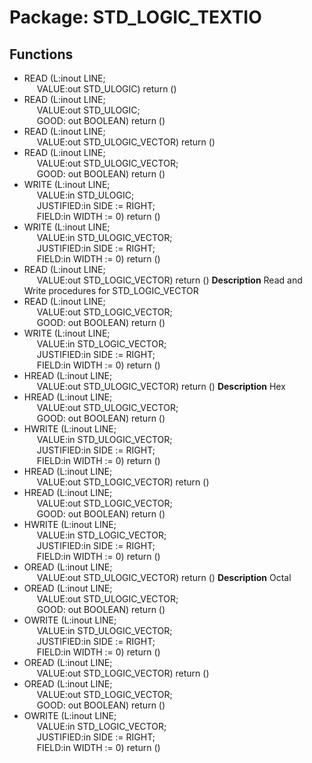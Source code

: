 # Package: STD_LOGIC_TEXTIO

## Functions
- READ <font id="function_arguments">(L:inout LINE;<br><span style="padding-left:20px"> VALUE:out STD_ULOGIC) </font> <font id="function_return">return ()</font>
- READ <font id="function_arguments">(L:inout LINE;<br><span style="padding-left:20px"> VALUE:out STD_ULOGIC;<br><span style="padding-left:20px"> GOOD: out BOOLEAN) </font> <font id="function_return">return ()</font>
- READ <font id="function_arguments">(L:inout LINE;<br><span style="padding-left:20px"> VALUE:out STD_ULOGIC_VECTOR) </font> <font id="function_return">return ()</font>
- READ <font id="function_arguments">(L:inout LINE;<br><span style="padding-left:20px"> VALUE:out STD_ULOGIC_VECTOR;<br><span style="padding-left:20px"> GOOD: out BOOLEAN) </font> <font id="function_return">return ()</font>
- WRITE <font id="function_arguments">(L:inout LINE;<br><span style="padding-left:20px"> VALUE:in STD_ULOGIC;<br><span style="padding-left:20px"> JUSTIFIED:in SIDE := RIGHT;<br><span style="padding-left:20px"> FIELD:in WIDTH := 0) </font> <font id="function_return">return ()</font>
- WRITE <font id="function_arguments">(L:inout LINE;<br><span style="padding-left:20px"> VALUE:in STD_ULOGIC_VECTOR;<br><span style="padding-left:20px"> JUSTIFIED:in SIDE := RIGHT;<br><span style="padding-left:20px"> FIELD:in WIDTH := 0) </font> <font id="function_return">return ()</font>
- READ <font id="function_arguments">(L:inout LINE;<br><span style="padding-left:20px"> VALUE:out STD_LOGIC_VECTOR) </font> <font id="function_return">return ()</font>
**Description**
Read and Write procedures for STD_LOGIC_VECTOR
- READ <font id="function_arguments">(L:inout LINE;<br><span style="padding-left:20px"> VALUE:out STD_LOGIC_VECTOR;<br><span style="padding-left:20px"> GOOD: out BOOLEAN) </font> <font id="function_return">return ()</font>
- WRITE <font id="function_arguments">(L:inout LINE;<br><span style="padding-left:20px"> VALUE:in STD_LOGIC_VECTOR;<br><span style="padding-left:20px"> JUSTIFIED:in SIDE := RIGHT;<br><span style="padding-left:20px"> FIELD:in WIDTH := 0) </font> <font id="function_return">return ()</font>
- HREAD <font id="function_arguments">(L:inout LINE;<br><span style="padding-left:20px"> VALUE:out STD_ULOGIC_VECTOR) </font> <font id="function_return">return ()</font>
**Description**
Hex
- HREAD <font id="function_arguments">(L:inout LINE;<br><span style="padding-left:20px"> VALUE:out STD_ULOGIC_VECTOR;<br><span style="padding-left:20px"> GOOD: out BOOLEAN) </font> <font id="function_return">return ()</font>
- HWRITE <font id="function_arguments">(L:inout LINE;<br><span style="padding-left:20px"> VALUE:in STD_ULOGIC_VECTOR;<br><span style="padding-left:20px"> JUSTIFIED:in SIDE := RIGHT;<br><span style="padding-left:20px"> FIELD:in WIDTH := 0) </font> <font id="function_return">return ()</font>
- HREAD <font id="function_arguments">(L:inout LINE;<br><span style="padding-left:20px"> VALUE:out STD_LOGIC_VECTOR) </font> <font id="function_return">return ()</font>
- HREAD <font id="function_arguments">(L:inout LINE;<br><span style="padding-left:20px"> VALUE:out STD_LOGIC_VECTOR;<br><span style="padding-left:20px"> GOOD: out BOOLEAN) </font> <font id="function_return">return ()</font>
- HWRITE <font id="function_arguments">(L:inout LINE;<br><span style="padding-left:20px"> VALUE:in STD_LOGIC_VECTOR;<br><span style="padding-left:20px"> JUSTIFIED:in SIDE := RIGHT;<br><span style="padding-left:20px"> FIELD:in WIDTH := 0) </font> <font id="function_return">return ()</font>
- OREAD <font id="function_arguments">(L:inout LINE;<br><span style="padding-left:20px"> VALUE:out STD_ULOGIC_VECTOR) </font> <font id="function_return">return ()</font>
**Description**
Octal
- OREAD <font id="function_arguments">(L:inout LINE;<br><span style="padding-left:20px"> VALUE:out STD_ULOGIC_VECTOR;<br><span style="padding-left:20px"> GOOD: out BOOLEAN) </font> <font id="function_return">return ()</font>
- OWRITE <font id="function_arguments">(L:inout LINE;<br><span style="padding-left:20px"> VALUE:in STD_ULOGIC_VECTOR;<br><span style="padding-left:20px"> JUSTIFIED:in SIDE := RIGHT;<br><span style="padding-left:20px"> FIELD:in WIDTH := 0) </font> <font id="function_return">return ()</font>
- OREAD <font id="function_arguments">(L:inout LINE;<br><span style="padding-left:20px"> VALUE:out STD_LOGIC_VECTOR) </font> <font id="function_return">return ()</font>
- OREAD <font id="function_arguments">(L:inout LINE;<br><span style="padding-left:20px"> VALUE:out STD_LOGIC_VECTOR;<br><span style="padding-left:20px"> GOOD: out BOOLEAN) </font> <font id="function_return">return ()</font>
- OWRITE <font id="function_arguments">(L:inout LINE;<br><span style="padding-left:20px"> VALUE:in STD_LOGIC_VECTOR;<br><span style="padding-left:20px"> JUSTIFIED:in SIDE := RIGHT;<br><span style="padding-left:20px"> FIELD:in WIDTH := 0) </font> <font id="function_return">return ()</font>
